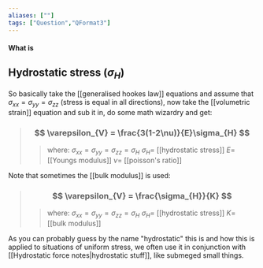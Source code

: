```yaml
---
aliases: [""]
tags: ["Question","QFormat3"]
---
```


#### What is
## Hydrostatic stress ($\sigma_{H}$)
So basically take the [[generalised hookes law]] equations and assume that $\sigma_{xx}=\sigma_{yy}=\sigma_{zz}$ (stress is equal in all directions), now take the [[volumetric strain]] equation and sub it in, do some math wizardry and get:

> ### $$ \varepsilon_{V} = \frac{3(1-2\nu)}{E}\sigma_{H} $$ 
>> where:
>> $\sigma_{xx}=\sigma_{yy}=\sigma_{zz}=\sigma_{H}$ 
>> $\sigma_{H}=$ [[hydrostatic stress]]
>> $E=$ [[Youngs modulus]]
>> $\nu=$ [[poisson's ratio]]

Note that sometimes the [[bulk modulus]] is used:

> ### $$ \varepsilon_{V} = \frac{\sigma_{H}}{K} $$ 
>> where:
>> $\sigma_{xx}=\sigma_{yy}=\sigma_{zz}=\sigma_{H}$ 
>> $\sigma_{H}=$ [[hydrostatic stress]]
>> $K=$ [[bulk modulus]]

As you can probably guess by the name "hydrostatic" this is and how this is applied to situations of uniform stress, we often use it in conjunction with [[Hydrostatic force notes|hydrostatic stuff]], like submeged small things.